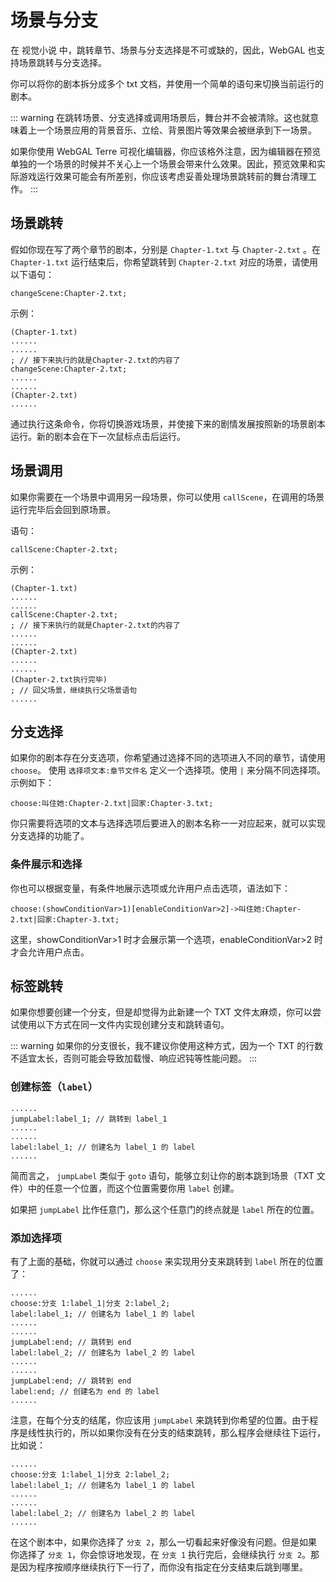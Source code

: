 # 场景与分支

在 视觉小说 中，跳转章节、场景与分支选择是不可或缺的，因此，WebGAL 也支持场景跳转与分支选择。

你可以将你的剧本拆分成多个 txt 文档，并使用一个简单的语句来切换当前运行的剧本。

::: warning
在跳转场景、分支选择或调用场景后，舞台并不会被清除。这也就意味着上一个场景应用的背景音乐、立绘、背景图片等效果会被继承到下一场景。

如果你使用 WebGAL Terre 可视化编辑器，你应该格外注意，因为编辑器在预览单独的一个场景的时候并不关心上一个场景会带来什么效果。因此，预览效果和实际游戏运行效果可能会有所差别，你应该考虑妥善处理场景跳转前的舞台清理工作。
:::

## 场景跳转

假如你现在写了两个章节的剧本，分别是 `Chapter-1.txt` 与 `Chapter-2.txt` 。在 `Chapter-1.txt` 运行结束后，你希望跳转到 `Chapter-2.txt` 对应的场景，请使用以下语句：

``` ws
changeScene:Chapter-2.txt;
```

示例：

``` ws
(Chapter-1.txt)
......
......
; // 接下来执行的就是Chapter-2.txt的内容了
changeScene:Chapter-2.txt;
......
......
(Chapter-2.txt)
......
```

通过执行这条命令，你将切换游戏场景，并使接下来的剧情发展按照新的场景剧本运行。新的剧本会在下一次鼠标点击后运行。

## 场景调用

如果你需要在一个场景中调用另一段场景，你可以使用 `callScene`，在调用的场景运行完毕后会回到原场景。

语句：

``` ws
callScene:Chapter-2.txt;
```

示例：

``` ws
(Chapter-1.txt)
......
......
callScene:Chapter-2.txt;
; // 接下来执行的就是Chapter-2.txt的内容了
......
......
(Chapter-2.txt)
......
......
(Chapter-2.txt执行完毕)
; // 回父场景，继续执行父场景语句
......
```

## 分支选择

如果你的剧本存在分支选项，你希望通过选择不同的选项进入不同的章节，请使用 `choose`。
使用 `选择项文本:章节文件名` 定义一个选择项。使用 `|` 来分隔不同选择项。示例如下：

``` ws
choose:叫住她:Chapter-2.txt|回家:Chapter-3.txt;
```

你只需要将选项的文本与选择选项后要进入的剧本名称一一对应起来，就可以实现分支选择的功能了。

### 条件展示和选择

你也可以根据变量，有条件地展示选项或允许用户点击选项，语法如下：

```ws
choose:(showConditionVar>1)[enableConditionVar>2]->叫住她:Chapter-2.txt|回家:Chapter-3.txt;
```

这里，showConditionVar>1 时才会展示第一个选项，enableConditionVar>2 时才会允许用户点击。

## 标签跳转

如果你想要创建一个分支，但是却觉得为此新建一个 TXT 文件太麻烦，你可以尝试使用以下方式在同一文件内实现创建分支和跳转语句。

::: warning
如果你的分支很长，我不建议你使用这种方式，因为一个 TXT 的行数不适宜太长，否则可能会导致加载慢、响应迟钝等性能问题。
:::

### 创建标签（`label`）

``` ws
......
jumpLabel:label_1; // 跳转到 label_1
......
......
label:label_1; // 创建名为 label_1 的 label
......
```

简而言之， `jumpLabel` 类似于 `goto` 语句，能够立刻让你的剧本跳到场景（TXT 文件）中的任意一个位置，而这个位置需要你用 `label` 创建。

如果把 `jumpLabel` 比作任意门，那么这个任意门的终点就是 `label` 所在的位置。

### 添加选择项

有了上面的基础，你就可以通过 `choose` 来实现用分支来跳转到 `label` 所在的位置了：

``` ws
......
choose:分支 1:label_1|分支 2:label_2;
label:label_1; // 创建名为 label_1 的 label
......
......
jumpLabel:end; // 跳转到 end
label:label_2; // 创建名为 label_2 的 label
......
......
jumpLabel:end; // 跳转到 end
label:end; // 创建名为 end 的 label
......
```

注意，在每个分支的结尾，你应该用 `jumpLabel` 来跳转到你希望的位置。由于程序是线性执行的，所以如果你没有在分支的结束跳转，那么程序会继续往下运行，比如说：

``` ws
......
choose:分支 1:label_1|分支 2:label_2;
label:label_1; // 创建名为 label_1 的 label
......
......
label:label_2; // 创建名为 label_2 的 label
......
```

在这个剧本中，如果你选择了 `分支 2`，那么一切看起来好像没有问题。但是如果你选择了 `分支 1`，你会惊讶地发现，在 `分支 1` 执行完后，会继续执行 `分支 2`。那是因为程序按顺序继续执行下一行了，而你没有指定在分支结束后跳到哪里。

